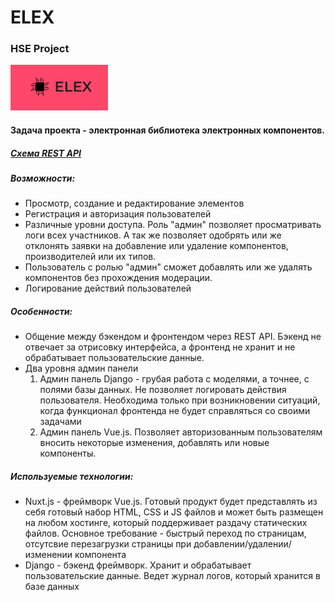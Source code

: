 # ELEX
### HSE Project
![ELEX-banner](https://github.com/ccharmai/elex/blob/master/elex-frontend/static/ELEX-banner.png)
#### Задача проекта - электронная библиотека электронных компонентов.
##### [Схема REST API](https://github.com/ccharmai/elex/blob/master/API.md)
##### Возможности:
* Просмотр, создание и редактирование элементов
* Регистрация и авторизация пользователей
* Различные уровни доступа. Роль "админ" позволяет просматривать логи всех участников. А так же позволяет одобрять или же отклонять заявки на добавление или удаление компонентов, производителей или их типов.
* Пользователь с ролью "админ" сможет добавлять или же удалять компонентов без прохождения модерации.
* Логирование действий пользователей
##### Особенности:
* Общение между бэкендом и фронтендом через REST API. Бэкенд не отвечает за отрисовку интерфейса, а фронтенд не хранит и не обрабатывает пользовательские данные.
* Два уровня админ панели
	1. Админ панель Django - грубая работа с моделями, а точнее, с полями базы данных. Не позволяет логировать действия пользователя. Необходима только при возникновении ситуаций, когда функционал фронтенда не будет справляться со своими задачами
	2. Админ панель Vue.js. Позволяет авторизованным пользователям вносить некоторые изменения, добавлять или новые компоненты.
##### Используемые технологии:
* Nuxt.js - фреймворк Vue.js. Готовый продукт будет представлять из себя готовый набор HTML, CSS и JS файлов и может быть размещен на любом хостинге, который поддерживает раздачу статических файлов. Основное требование - быстрый переход по страницам, отсутсвие перезагрузки страницы при добавлении/удалении/изменении компонента
* Django - бэкенд фреймворк. Хранит и обрабатывает пользовательские данные. Ведет журнал логов, который хранится в базе данных
